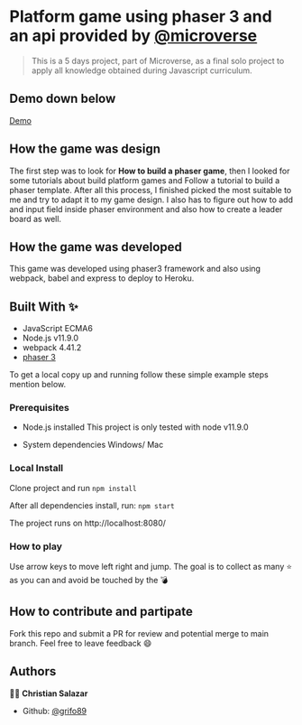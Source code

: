 
# Platform game using phaser 3 and an api provided by [@microverse](https://github.com/microverseinc/)

> This is a 5 days project, part of Microverse, as a final solo project to apply all knowledge obtained during Javascript curriculum.

## Demo down below
[Demo](https://lit-waters-36574.herokuapp.com/)

## How the game was design
The first step was to look for **How to build a phaser game**, then I looked for some tutorials about build platform games and Follow a tutorial to build a phaser template. After all this process, I finished picked the most suitable to me and try to adapt it to my game design. I also has to figure out how to add and input field inside phaser environment and also how to create a leader board as well.


## How the game was developed
This game was developed using phaser3 framework and also using webpack, babel and express to deploy to Heroku.

## Built With ✨
- JavaScript ECMA6
- Node.js v11.9.0
- webpack 4.41.2
- [phaser 3](https://phaser.io/phaser3)

To get a local copy up and running follow these simple example steps mention below.

### Prerequisites
* Node.js installed
This project is only tested with node v11.9.0

* System dependencies
Windows/ Mac


### Local Install
Clone project and run
`npm install`

After all dependencies install, run:
`npm start`

The project runs on http://localhost:8080/


### How to play
Use arrow keys to move left right and jump. The goal is to collect as many ⭐ as you can and avoid be touched by the 💣

## How to contribute and partipate
Fork this repo and submit a PR for review and potential merge to main branch. Feel free to leave feedback :smile:


## Authors

👨‍💻 **Christian Salazar**

- Github: [@grifo89](https://github.com/grifo89)
